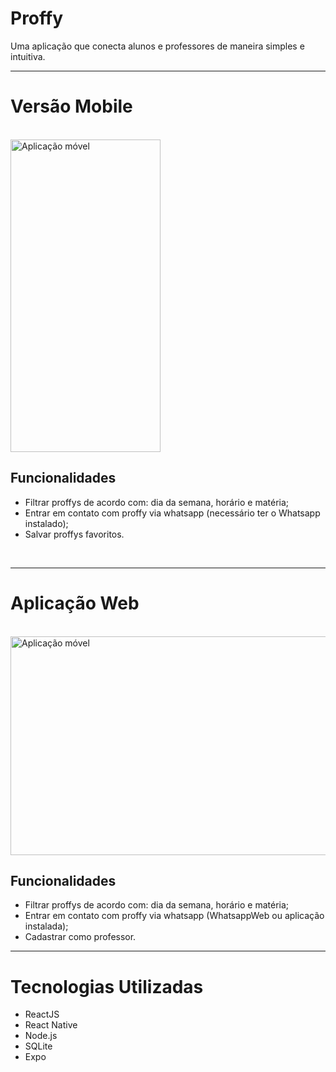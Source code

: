 # Proffy
Uma aplicação que conecta alunos e professores de maneira simples e intuitiva.
<hr>

# Versão Mobile

<br/>
<img 
  src="https://media-exp1.licdn.com/dms/image/C4E22AQHY51TllM_Btw/feedshare-shrink_1280/0?e=1600300800&v=beta&t=tvXlq35nNBV48lX-U5SZpv_9FJH5icE5-sKsz3suO_Q" 
  alt="Aplicação móvel"
  title="Mobile"
  height=500
  width=240> 

## Funcionalidades
- Filtrar proffys de acordo com: dia da semana, horário e matéria;
- Entrar em contato com proffy via whatsapp (necessário ter o Whatsapp instalado);
- Salvar proffys favoritos.

<br/>
<hr>

# Aplicação Web

<br/>
<img 
  src="https://media-exp1.licdn.com/dms/image/C4E22AQHK_ZMi5Pmsmw/feedshare-shrink_2048_1536/0?e=1600300800&v=beta&t=SxP0cVtTzajTKWMmINWb3heCZNVNYTBjgW41aEH6Qo0" 
  alt="Aplicação móvel"
  title="Web Desktop"
  height=350
  width=700>

## Funcionalidades
- Filtrar proffys de acordo com: dia da semana, horário e matéria;
- Entrar em contato com proffy via whatsapp (WhatsappWeb ou aplicação instalada);
- Cadastrar como professor.

<hr/>

# Tecnologias Utilizadas
- ReactJS
- React Native
- Node.js
- SQLite
- Expo

